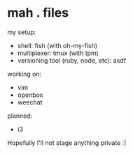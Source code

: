 # mah . files

my setup:  
* shell: fish (with oh-my-fish)  
* multiplexer: tmux (with tpm)  
* versioning tool (ruby, node, etc): asdf  

working on:  
* vim
* openbox
* weechat

planned:  
* i3

Hopefully I'll not stage anything private :|
